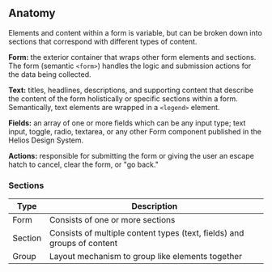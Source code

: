 ## Anatomy

Elements and content within a form is variable, but can be broken down into sections that correspond with different types of content.

**Form:** the exterior container that wraps other form elements and sections. The form (semantic `<form>`) handles the logic and submission actions for the data being collected.

**Text:** titles, headlines, descriptions, and supporting content that describe the content of the form holistically or specific sections within a form. Semantically, text elements are wrapped in a `<legend>` element.

**Fields:** an array of one or more fields which can be any input type; text input, toggle, radio, textarea, or any other Form component published in the Helios Design System.

**Actions:** responsible for submitting the form or giving the user an escape hatch to cancel, clear the form, or "go back."

### Sections

| Type    | Description                                                             |
| ------- | ----------------------------------------------------------------------- |
| Form    | Consists of one or more sections                                        |
| Section | Consists of multiple content types (text, fields) and groups of content |
| Group   | Layout mechanism to group like elements together                        |
